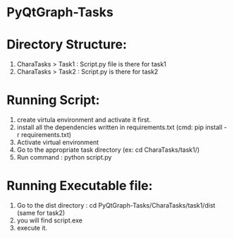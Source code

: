 # PyQtGraph-Tasks

# Directory Structure:
1. CharaTasks > Task1 : Script.py file is there for task1 
2. CharaTasks > Task2 : Script.py is there for task2

# Running Script: 
1. create virtula environment and activate it first.
2. install all the dependencies written in requirements.txt (cmd: pip install -r requirements.txt)
1. Activate virtual environment
2. Go to the appropriate task directory (ex: cd CharaTasks/task1/)
3. Run command : python script.py

# Running Executable file:
1. Go to the dist directory : cd PyQtGraph-Tasks/CharaTasks/task1/dist  (same for task2)
2. you will find script.exe
3. execute it.







